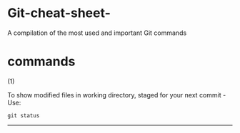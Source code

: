# Git-cheat-sheet-
A compilation of the most used and important Git commands 


# commands 

<p> (1) </p>

 To show modified files in working directory, staged for your next commit
    - Use: 
    
    git status

---
